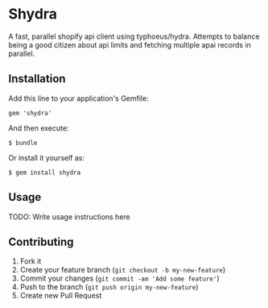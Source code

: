 # Shydra

A fast, parallel shopify api client using typhoeus/hydra. Attempts to balance being a good citizen about api limits and fetching multiple apai records in parallel.

## Installation

Add this line to your application's Gemfile:

    gem 'shydra'

And then execute:

    $ bundle

Or install it yourself as:

    $ gem install shydra

## Usage

TODO: Write usage instructions here

## Contributing

1. Fork it
2. Create your feature branch (`git checkout -b my-new-feature`)
3. Commit your changes (`git commit -am 'Add some feature'`)
4. Push to the branch (`git push origin my-new-feature`)
5. Create new Pull Request
